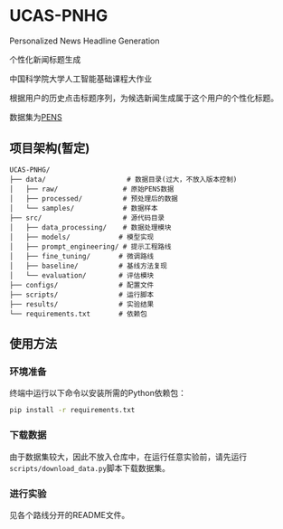 # UCAS-PNHG

Personalized News Headline Generation

个性化新闻标题生成

中国科学院大学人工智能基础课程大作业

根据用户的历史点击标题序列，为候选新闻生成属于这个用户的个性化标题。

数据集为[PENS](https://huggingface.co/datasets/THEATLAS/PENS)

## 项目架构(暂定)

```
UCAS-PNHG/
├── data/                    # 数据目录(过大，不放入版本控制)
│   ├── raw/                # 原始PENS数据
│   ├── processed/          # 预处理后的数据
│   └── samples/            # 数据样本
├── src/                    # 源代码目录
│   ├── data_processing/    # 数据处理模块
│   ├── models/            # 模型实现
│   ├── prompt_engineering/ # 提示工程路线
│   ├── fine_tuning/       # 微调路线
│   ├── baseline/          # 基线方法复现
│   └── evaluation/        # 评估模块
├── configs/               # 配置文件
├── scripts/               # 运行脚本
├── results/               # 实验结果
└── requirements.txt       # 依赖包
```

## 使用方法

### 环境准备
终端中运行以下命令以安装所需的Python依赖包：

```bash
pip install -r requirements.txt
```
### 下载数据

由于数据集较大，因此不放入仓库中，在运行任意实验前，请先运行`scripts/download_data.py`脚本下载数据集。

### 进行实验

见各个路线分开的README文件。

